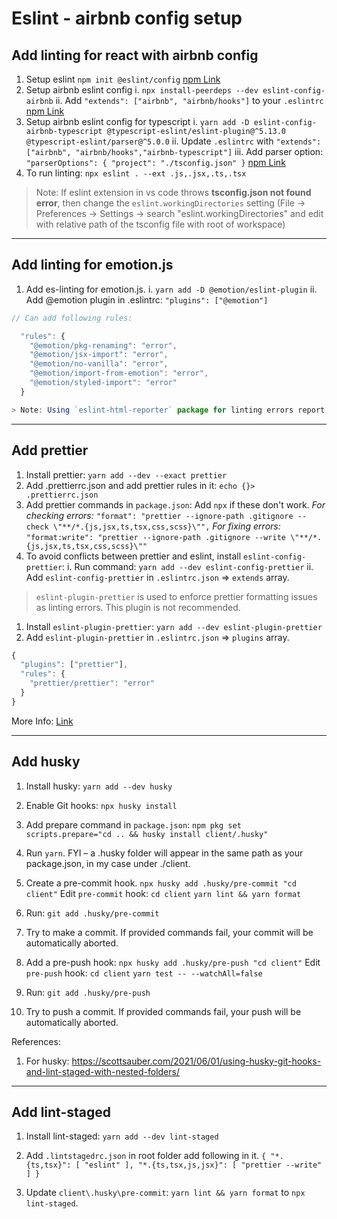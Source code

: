 # Eslint - airbnb config setup

## Add linting for react with airbnb config

1. Setup eslint
`npm init @eslint/config`
[npm Link](https://www.npmjs.com/package/eslint)
2. Setup airbnb eslint config
i. `npx install-peerdeps --dev eslint-config-airbnb`
ii. Add `"extends": ["airbnb", "airbnb/hooks"]` to your `.eslintrc`
[npm Link](https://www.npmjs.com/package/eslint-config-airbnb)
3. Setup airbnb eslint config for typescript
i. `yarn add -D eslint-config-airbnb-typescript @typescript-eslint/eslint-plugin@^5.13.0 @typescript-eslint/parser@^5.0.0`
ii. Update `.eslintrc` with `"extends": ["airbnb", "airbnb/hooks","airbnb-typescript"]`
iii. Add parser option: `"parserOptions": {
    "project": "./tsconfig.json"
  }`
[npm Link](https://www.npmjs.com/package/eslint-config-airbnb-typescript)
4. To run linting: `npx eslint . --ext .js,.jsx,.ts,.tsx`

> Note: If eslint extension in vs code throws **tsconfig.json not found error**, then change the `eslint.workingDirectories` setting (File -> Preferences -> Settings -> search "eslint.workingDirectories" and edit with relative path of the tsconfig file with root of workspace)

---

## Add linting for emotion.js

1. Add es-linting for emotion.js.
i. `yarn add -D @emotion/eslint-plugin`
ii. Add @emotion plugin in .eslintrc: `"plugins": ["@emotion"]`

```js
// Can add following rules:

  "rules": {
    "@emotion/pkg-renaming": "error",
    "@emotion/jsx-import": "error",
    "@emotion/no-vanilla": "error",
    "@emotion/import-from-emotion": "error",
    "@emotion/styled-import": "error"
  }

> Note: Using `eslint-html-reporter` package for linting errors report.

```

---

## Add prettier

1. Install prettier:
`yarn add --dev --exact prettier`
2. Add .prettierrc.json and add prettier rules in it:
`echo {}> .prettierrc.json`
3. Add prettier commands in `package.json`:
Add `npx` if these don't work.
*For checking errors:*
`"format": "prettier --ignore-path .gitignore --check \"**/*.{js,jsx,ts,tsx,css,scss}\"",`
*For fixing errors:*
`"format:write": "prettier --ignore-path .gitignore --write \"**/*.{js,jsx,ts,tsx,css,scss}\""`
4. To avoid conflicts between prettier and eslint, install `eslint-config-prettier`:
  i. Run command: `yarn add --dev eslint-config-prettier`
  ii. Add `eslint-config-prettier` in `.eslintrc.json` => `extends` array.

> `eslint-plugin-prettier` is used to enforce prettier formatting issues as linting errors. This plugin is not recommended.

1. Install `eslint-plugin-prettier`:
`yarn add --dev eslint-plugin-prettier`
2. Add `eslint-plugin-prettier` in `.eslintrc.json` => `plugins` array.

```js
{
  "plugins": ["prettier"],
  "rules": {
    "prettier/prettier": "error"
  }
}
```

More Info: [Link](https://github.com/prettier/eslint-plugin-prettier#recommended-configuration)

  ---

## Add husky

1. Install husky:
`yarn add --dev husky`

2. Enable Git hooks:
`npx husky install`

3. Add prepare command in `package.json`:
`npm pkg set scripts.prepare="cd .. && husky install client/.husky"`

4. Run `yarn`. FYI – a .husky folder will appear in the same path as your package.json, in my case under ./client.

5. Create a pre-commit hook.
`npx husky add .husky/pre-commit "cd client"`
Edit `pre-commit` hook:
`cd client`
`yarn lint && yarn format`

6. Run: `git add .husky/pre-commit`

7. Try to make a commit. If provided commands fail, your commit will be automatically aborted.

8. Add a pre-push hook:
`npx husky add .husky/pre-push "cd client"`
Edit `pre-push` hook:
`cd client`
`yarn test -- --watchAll=false`

9. Run: `git add .husky/pre-push`

10. Try to push a commit. If provided commands fail, your push will be automatically aborted.

References:

1. For husky: <https://scottsauber.com/2021/06/01/using-husky-git-hooks-and-lint-staged-with-nested-folders/>

---

## Add lint-staged

1. Install lint-staged:
`yarn add --dev lint-staged`

2. Add `.lintstagedrc.json` in root folder add following in it.
`{
  "*.{ts,tsx}": [
    "eslint"
  ],
  "*.{ts,tsx,js,jsx}": [
    "prettier --write"
  ]
}`

3. Update `client\.husky\pre-commit`:
`yarn lint && yarn format` to `npx lint-staged`.
